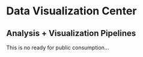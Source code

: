 # Data Visualization Center 
## Analysis + Visualization Pipelines

This is no ready for public consumption...